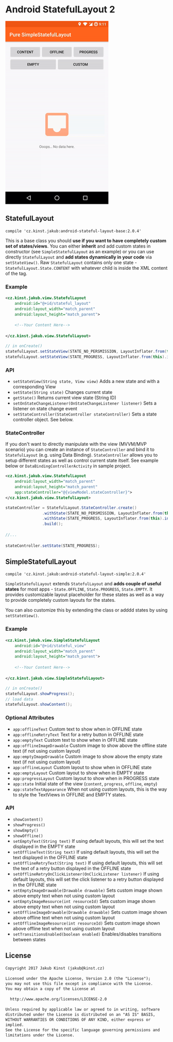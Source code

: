 # Android StatefulLayout 2
![alt text](screen.gif)

## StatefulLayout
    compile 'cz.kinst.jakub:android-stateful-layout-base:2.0.4'
    
This is a base class you should **use if you want to have completely custom set of states/views**. You can either **inherit** and add custom states in constructor 
(see `SimpleStatefulLayout` as an example) or you can use directly `StatefulLayout` and **add states dynamically in your code** via `setStateView()`. Raw `StatefulLayout` 
contains only one state - `StatefulLayout.State.CONTENT` with whatever child is inside the XML content of the tag.

### Example
```xml
<cz.kinst.jakub.view.StatefulLayout
	android:id="@+id/stateful_layout"
	android:layout_width="match_parent"
	android:layout_height="match_parent">
	
	<!--Your Content Here-->
		
</cz.kinst.jakub.view.StatefulLayout>
```
```java
// in onCreate()
statefulLayout.setStateView(STATE_NO_PERSMISSION, LayoutInflater.from(this).inflate(R.layout.state_no_permission, null));
statefulLayout.setStateView(STATE_PROGRESS, LayoutInflater.from(this).inflate(R.layout.state_progress, null));
```

### API
- `setStateView(String state, View view)` Adds a new state and with a corresponding View
- `setState(String state)` Changes current state
- `getState()` Returns current view state (String ID)
- `setOnStateChangeListener(OnStateChangeListener listener)` Sets a listener on state change event
- `setStateController(StateController stateController)` Sets a state controller object. See below.

### StateController
If you don't want to directly manipulate with the view (MVVM/MVP scenario) you can create an instance of `StateController` 
and bind it to `StatefulLayout` (e.g. using Data Binding). `StateController` allows you to setup different states as well as control current state itself. 
See example below or `DataBindingControllerActivity` in sample project.

```xml
<cz.kinst.jakub.view.StatefulLayout
	android:layout_width="match_parent"
	android:layout_height="match_parent"
	app:stateController="@{viewModel.stateController}">
</cz.kinst.jakub.view.StatefulLayout>
```
```java
stateController = StatefulLayout.StateController.create()
				.withState(STATE_NO_PERSMISSION, LayoutInflater.from(this).inflate(R.layout.state_no_permission, null))
				.withState(STATE_PROGRESS, LayoutInflater.from(this).inflate(R.layout.state_progress, null))
				.build();

//...

stateController.setState(STATE_PROGRESS);
```

## SimpleStatefulLayout
    compile 'cz.kinst.jakub:android-stateful-layout-simple:2.0.4'
    
`SimpleStatefulLayout` extends `StatefulLayout` and **adds couple of useful states** for most apps - `State.OFFLINE`, `State.PROGRESS`, `State.EMPTY`. It provides customizable layout
placeholder for these states as well as a way to provide completely custom layouts for the states.

You can also customize this by extending the class or adddd states by using `setStateView()`.

### Example
```xml
<cz.kinst.jakub.view.SimpleStatefulLayout
	android:id="@+id/stateful_view"
	android:layout_width="match_parent"
	android:layout_height="match_parent">
	
	<!--Your Content Here-->
		
</cz.kinst.jakub.view.SimpleStatefulLayout>
```
```java
// in onCreate()
statefulLayout.showProgress();
// load data
statefulLayout.showContent();
```

### Optional Attributes
- `app:offlineText` Custom text to show when in OFFLINE state
- `app:offlineRetryText` Text for a retry button in OFFLINE state
- `app:emptyText` Custom text to show when in OFFLINE state
- `app:offlineImageDrawable` Custom image to show above the offline state text (if not using custom layout)
- `app:emptyImageDrawable` Custom image to show above the empty state text (if not using custom layout)
- `app:offlineLayout` Custom layout to show when in OFFLINE state
- `app:emptyLayout` Custom layout to show when in EMPTY state
- `app:progressLayout` Custom layout to show when in PROGRESS state
- `app:state` Initial state of the view (`content`, `progress`, `offline`, `empty`)
- `app:stateTextAppearance` When not using custom layouts, this is the way to style the TextViews in OFFLINE and EMPTY states.

### API
- `showContent()`
- `showProgress()`
- `showEmpty()`
- `showOffline()`
- `setEmptyText(String text)` If using default layouts, this will set the text displayed in the EMPTY state
- `setOfflineText(String text)` If using default layouts, this will set the text displayed in the OFFLINE state
- `setOfflineRetryText(String text)` If using default layouts, this will set the text of a retry button displayed in the OFFLINE state
- `setOfflineRetryOnClickListener(OnClickListener listener)` If using default layouts, this will set the click listener to a retry button displayed in the OFFLINE state
- `setEmptyImageDrawable(Drawable drawable)` Sets custom image shown above empty text when not using custom layout
- `setEmptyImageResource(int resourceId)` Sets custom image shown above empty text when not using custom layout
- `setOfflineImageDrawable(Drawable drawable)` Sets custom image shown above offline text when not using custom layout
- `setOfflineImageResource(int resourceId)` Sets custom image shown above offline text when not using custom layout
- `setTransitionsEnabled(boolean enabled)` Enables/disables transitions between states

## License
    Copyright 2017 Jakub Kinst (jakub@kinst.cz)
    
    Licensed under the Apache License, Version 2.0 (the "License");
    you may not use this file except in compliance with the License.
    You may obtain a copy of the License at
    
      http://www.apache.org/licenses/LICENSE-2.0
    
    Unless required by applicable law or agreed to in writing, software
    distributed under the License is distributed on an "AS IS" BASIS,
    WITHOUT WARRANTIES OR CONDITIONS OF ANY KIND, either express or implied.
    See the License for the specific language governing permissions and
    limitations under the License.

